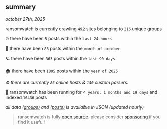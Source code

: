 
## summary
_october 27th, 2025_

ransomwatch is currently crawling `492` sites belonging to `216` unique groups

⏲ there have been `5` posts within the `last 24 hours`

🦈 there have been `86` posts within the `month of october`

🪐 there have been `363` posts within the `last 90 days`

🏚 there have been `1805` posts within the `year of 2025`

_⚙️ there are currently `86` online hosts & `140` custom parsers._

🦕 ransomwatch has been running for `4 years, 1 months and 19 days` and indexed `16436` posts

_all data  [(groups)](http://ransomwhat.telemetry.ltd/groups) and [(posts)](http://ransomwhat.telemetry.ltd/posts) is available in JSON (updated hourly)_

> ransomwatch is fully [open source](https://github.com/joshhighet/ransomwatch#ransomwatch--). please consider [sponsoring](https://github.com/sponsors/joshhighet) if you find it useful!
